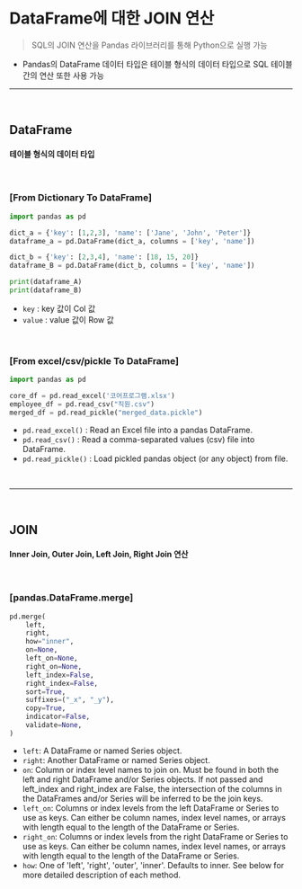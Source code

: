 # DataFrame에 대한 JOIN 연산
> SQL의 JOIN 연산을 Pandas 라이브러리를 통해 Python으로 실행 가능
* Pandas의 DataFrame 데이터 타입은 테이블 형식의 데이터 타입으로 SQL 테이블 간의 연산 또한 사용 가능

<hr>
<br>

## DataFrame 

#### 테이블 형식의 데이터 타입

<br>

### [From Dictionary To DataFrame]

```python
import pandas as pd

dict_a = {'key': [1,2,3], 'name': ['Jane', 'John', 'Peter']}
dataframe_a = pd.DataFrame(dict_a, columns = ['key', 'name'])

dict_b = {'key': [2,3,4], 'name': [18, 15, 20]}
dataframe_B = pd.DataFrame(dict_b, columns = ['key', 'name'])

print(dataframe_A)
print(dataframe_B)
```
* ```key``` : key 값이 Col 값
* ```value``` : value 값이 Row 값

<br>

### [From excel/csv/pickle To DataFrame]

```python
import pandas as pd

core_df = pd.read_excel('코어프로그램.xlsx')
employee_df = pd.read_csv("직원.csv")
merged_df = pd.read_pickle("merged_data.pickle")
```
* ```pd.read_excel()``` : Read an Excel file into a pandas DataFrame.
* ```pd.read_csv()``` : Read a comma-separated values (csv) file into DataFrame.
* ```pd.read_pickle()``` : Load pickled pandas object (or any object) from file.

<br>
<hr>
<br>

## JOIN 

#### Inner Join, Outer Join, Left Join, Right Join 연산

<br>

### [pandas.DataFrame.merge]

```python
pd.merge(
    left,
    right,
    how="inner",
    on=None,
    left_on=None,
    right_on=None,
    left_index=False,
    right_index=False,
    sort=True,
    suffixes=("_x", "_y"),
    copy=True,
    indicator=False,
    validate=None,
)
```

* ```left```: A DataFrame or named Series object.
* ```right```: Another DataFrame or named Series object.
* ```on```: Column or index level names to join on. Must be found in both the left and right DataFrame and/or Series objects. If not passed and left_index and right_index are False, the intersection of the columns in the DataFrames and/or Series will be inferred to be the join keys.
* ```left_on```: Columns or index levels from the left DataFrame or Series to use as keys. Can either be column names, index level names, or arrays with length equal to the length of the DataFrame or Series.
* ```right_on```: Columns or index levels from the right DataFrame or Series to use as keys. Can either be column names, index level names, or arrays with length equal to the length of the DataFrame or Series.
* ```how```: One of 'left', 'right', 'outer', 'inner'. Defaults to inner. See below for more detailed description of each method.
